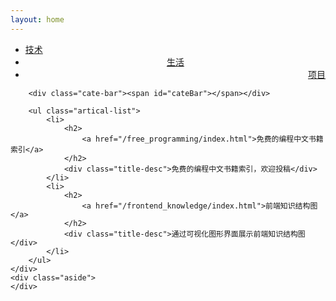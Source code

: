 ```yaml
---
layout: home
---
```


<div class="index-content project">
    <div class="section">
        <ul class="artical-cate">
            <li><a href="/"><span>技术</span></a></li>
            <li style="text-align:center"><a href="/opinion"><span>生活</span></a></li>
            <li class="on" style="text-align:right"><a href="/project"><span>项目</span></a></li>
        </ul>

        <div class="cate-bar"><span id="cateBar"></span></div>

        <ul class="artical-list">
            <li>
                <h2>
                    <a href="/free_programming/index.html">免费的编程中文书籍索引</a>
                </h2>
                <div class="title-desc">免费的编程中文书籍索引，欢迎投稿</div>
            </li>
            <li>
                <h2>
                    <a href="/frontend_knowledge/index.html">前端知识结构图</a>
                </h2>
                <div class="title-desc">通过可视化图形界面展示前端知识结构图</div>
            </li>
        </ul>
    </div>
    <div class="aside">
    </div>
</div>
